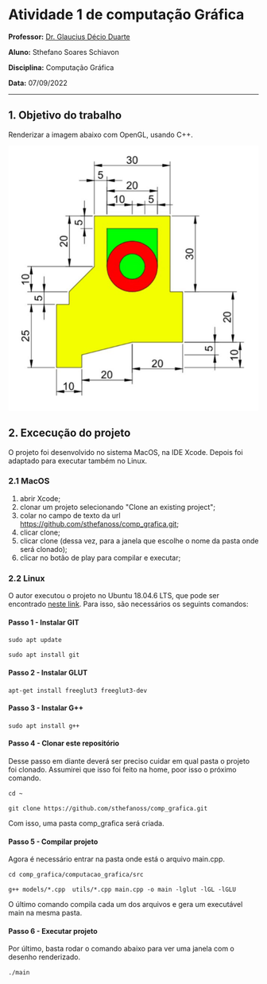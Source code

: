 # Atividade 1 de computação Gráfica

**Professor:** [Dr. Glaucius Décio Duarte](http://www2.pelotas.ifsul.edu.br/glaucius/cg/index.html)

**Aluno:** Sthefano Soares Schiavon

**Disciplina:** Computação Gráfica

**Data:** 07/09/2022

---
## 1. Objetivo do trabalho

Renderizar a imagem abaixo com OpenGL, usando C++.

![figura do trabalho](figura.png)

## 2. Excecução do projeto

O projeto foi desenvolvido no sistema MacOS, na IDE Xcode. Depois foi adaptado para executar também no Linux.

### 2.1 MacOS
1. abrir Xcode;
2. clonar um projeto selecionando "Clone an existing project";
3. colar no campo de texto da url https://github.com/sthefanoss/comp_grafica.git;
4. clicar clone;
5. clicar clone (dessa vez, para a janela que escolhe o nome da pasta onde será clonado);
6. clicar no botão de play para compilar e executar;

### 2.2 Linux

O autor executou o projeto no Ubuntu 18.04.6 LTS, que pode ser encontrado [neste link](https://releases.ubuntu.com/18.04/). Para isso, são necessários os seguints comandos:

#### Passo 1 - Instalar GIT
```shell 
sudo apt update
```
```shell 
sudo apt install git
```

#### Passo 2 - Instalar GLUT
```shell
apt-get install freeglut3 freeglut3-dev
```

#### Passo 3 - Instalar G++
```shell
sudo apt install g++
```

#### Passo 4 - Clonar este repositório
Desse passo em diante deverá ser preciso cuidar em qual pasta o projeto foi clonado. Assumirei que isso foi feito na home, poor isso o próximo comando.
```shell
cd ~
```
```shell
git clone https://github.com/sthefanoss/comp_grafica.git
```
Com isso, uma pasta comp_grafica será criada.
#### Passo 5 - Compilar projeto
Agora é necessário entrar na pasta onde está o arquivo main.cpp.
```shell
cd comp_grafica/computacao_grafica/src
```
```shell
g++ models/*.cpp  utils/*.cpp main.cpp -o main -lglut -lGL -lGLU
```
O último comando compila cada um dos arquivos e gera um executável main na mesma pasta.
#### Passo 6 - Executar projeto
Por último, basta rodar o comando abaixo para ver uma janela com o desenho renderizado.
```shell
./main
```

